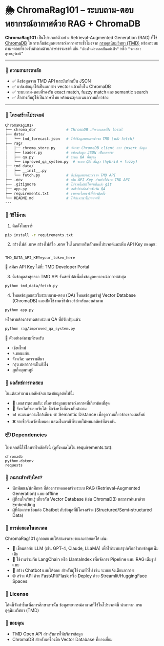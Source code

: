 # 🌦️ ChromaRag101 – ระบบถาม-ตอบพยากรณ์อากาศด้วย RAG + ChromaDB

**ChromaRag101** เป็นโปรเจกต์ตัวอย่าง Retrieval-Augmented Generation (RAG) ที่ใช้ [ChromaDB](https://docs.trychroma.com/) ในการเก็บข้อมูลพยากรณ์อากาศรายชั่วโมงจาก [กรมอุตุนิยมวิทยา (TMD)](https://data.tmd.go.th) พร้อมระบบถาม-ตอบที่รองรับคำถามด้วยภาษาธรรมชาติ เช่น `"เชียงใหม่อากาศเป็นอย่างไร"` หรือ `"จังหวัด: สุราษฎร์ธานี"`

---

### 🧠 ความสามารถหลัก

- ✅ ดึงข้อมูลจาก TMD API และบันทึกเป็น JSON
- ✅ แปลงข้อมูลให้เป็นเอกสาร vector แล้วเก็บใน ChromaDB
- ✅ ระบบถาม-ตอบที่รองรับ exact match, fuzzy match และ semantic search
- ✅ สื่อสารกับผู้ใช้เป็นภาษาไทย พร้อมระบุคะแนนความเกี่ยวข้อง

---

### 📁 โครงสร้างโปรเจกต์

```bash
ChromaRag101/
├── chroma_db/              # ChromaDB เก็บเวกเตอร์ฝั่ง local
├── data/
│   └── tmd_forecast.json   # ไฟล์ข้อมูลพยากรณ์จาก TMD (หลัง fetch)
├── rag/
│   ├── chroma_store.py     # จัดการ ChromaDB client และ insert ข้อมูล
│   ├── loader.py           # แปลงข้อมูล JSON เป็นเอกสาร
│   ├── qa.py               # ระบบ QA พื้นฐาน
│   └── improved_qa_system.py  # ระบบ QA ขั้นสูง (hybrid + fuzzy)
├── tmd_data/
│   ├── __init__.py
│   └── fetch.py            # ดึงข้อมูลพยากรณ์จาก TMD API
├── .env                    # เก็บ API Key สำหรับใช้งาน TMD API
├── .gitignore              # ไม่รวมไฟล์ที่ไม่จำเป็นเข้า git
├── app.py                  # สคริปต์หลักสำหรับรัน QA
├── requirements.txt        # รายการไลบรารีที่ต้องติดตั้ง
└── README.md               # ไฟล์แนะนำโปรเจกต์นี้
---

```

### 🚀 วิธีใช้งาน
1. ติดตั้งไลบรารี
```bash
pip install -r requirements.txt
```
2. สร้างไฟล์ .env
สร้างไฟล์ชื่อ .env ในไดเรกทอรีหลักของโปรเจกต์และเพิ่ม API Key ของคุณ:

```Code snippet

TMD_DATA_API_KEY=your_token_here
```
🔑 สมัคร API Key ได้ที่: TMD Developer Portal

3. ดึงข้อมูลล่าสุดจาก TMD API
รันสคริปต์เพื่อดึงข้อมูลพยากรณ์อากาศล่าสุด

```bash
python tmd_data/fetch.py
```
4. โหลดข้อมูลและเริ่มระบบถาม-ตอบ (QA)
โหลดข้อมูลเข้าสู่ Vector Database (ChromaDB) และเปิดใช้งานเซิร์ฟเวอร์สำหรับตอบคำถาม

```Bash
python app.py
```
หรือหากต้องการทดสอบระบบ QA ที่ปรับปรุงแล้ว:

```Bash
python rag/improved_qa_system.py
```
💬 ตัวอย่างคำถามที่รองรับ

- เชียงใหม่
- จ.ขอนแก่น
- จังหวัด: นครราชสีมา
- กรุงเทพอากาศเป็นยังไง
- ภูเก็ตอุณหภูมิ


### 🧪 ผลลัพธ์การทดสอบ
ในแต่ละคำถาม ผลลัพธ์จะแสดงข้อมูลต่อไปนี้:
- 🔹 เอกสารตอบกลับ: เนื้อหาข้อมูลพยากรณ์อากาศที่เกี่ยวข้องที่สุด
- 📍 จังหวัดที่ระบบจับได้: ชื่อจังหวัดที่ตรงกับคำถาม
- 📊 คะแนนความใกล้เคียง: ค่า Semantic Distance เพื่อดูความเกี่ยวข้องของผลลัพธ์
- ❌ รายชื่อจังหวัดทั้งหมด: แสดงในกรณีที่ระบบไม่พบผลลัพธ์ที่ตรงกัน

### 📦 Dependencies
โปรเจกต์นี้ใช้ไลบรารีหลักดังนี้ (ดูทั้งหมดได้ใน requirements.txt):

```Plaintext
chromadb
python-dotenv
requests
```
### 🧠 เหมาะสำหรับใคร?
- นักพัฒนา/นักศึกษา ที่ต้องการทดลองสร้างระบบ RAG (Retrieval-Augmented Generation) แบบ offline
- ผู้ที่สนใจเรียนรู้ เกี่ยวกับ Vector Database (เช่น ChromaDB) และการค้นหาด้วย Embedding
- ผู้ที่ต้องการเชื่อมต่อ Chatbot กับข้อมูลที่มีโครงสร้าง (Structured/Semi-structured Data)

### 🔧 การต่อยอดในอนาคต
ChromaRag101 ถูกออกแบบให้สามารถขยายและต่อยอดได้ เช่น:
- 🤖 เชื่อมต่อกับ LLM (เช่น GPT-4, Claude, LLaMA) เพื่อให้ระบบสรุปหรืออธิบายข้อมูลเพิ่มเติม
- 🔗 ใช้งานร่วมกับ LangChain หรือ LlamaIndex เพื่อจัดการ Pipeline แบบ RAG เต็มรูปแบบ
- 💬 สร้าง Chatbot แบบโต้ตอบ สำหรับผู้ใช้งานทั่วไป เช่น ระบบแจ้งเตือนอากาศ
- 🌐 สร้าง API ด้วย FastAPI/Flask หรือ Deploy ด้วย Streamlit/HuggingFace Spaces

### 📄 License
โค้ดนี้จัดทำขึ้นเพื่อการศึกษาเท่านั้น
ข้อมูลพยากรณ์อากาศที่ใช้ในโปรเจกต์นี้ นำมาจาก กรมอุตุนิยมวิทยา (TMD)

### 🙌 ขอบคุณ
- TMD Open API สำหรับการให้บริการข้อมูล
- ChromaDB สำหรับเครื่องมือ Vector Database ที่ยอดเยี่ยม

